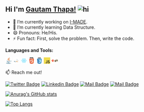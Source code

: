 ## Hi I'm [Gautam Thapa!](https://gautamthapa.com) <img src="https://user-images.githubusercontent.com/1303154/88677602-1635ba80-d120-11ea-84d8-d263ba5fc3c0.gif" width="28px" alt="hi">

- 🔭 I’m currently working on [I-MADE](https://www.i-made.in/).
- 🌱 I’m currently learning Data Structure.
- 😄 Pronouns: He/His.
- ⚡ Fun fact: First, solve the problem. Then, write the code.

**Languages and Tools:**

<code><img height="20" src="https://raw.githubusercontent.com/github/explore/80688e429a7d4ef2fca1e82350fe8e3517d3494d/topics/java/java.png"></code> <code><img height="20" src="https://raw.githubusercontent.com/github/explore/80688e429a7d4ef2fca1e82350fe8e3517d3494d/topics/mysql/mysql.png"></code> <code><img height="20" src="https://raw.githubusercontent.com/github/explore/80688e429a7d4ef2fca1e82350fe8e3517d3494d/topics/react/react.png"></code> <code><img height="20" src="https://raw.githubusercontent.com/github/explore/80688e429a7d4ef2fca1e82350fe8e3517d3494d/topics/html/html.png"></code> <code><img height="20" src="https://raw.githubusercontent.com/github/explore/80688e429a7d4ef2fca1e82350fe8e3517d3494d/topics/css/css.png"></code> <code><img height="20" src="https://raw.githubusercontent.com/github/explore/80688e429a7d4ef2fca1e82350fe8e3517d3494d/topics/javascript/javascript.png"></code> <code><img height="20" src="https://raw.githubusercontent.com/github/explore/80688e429a7d4ef2fca1e82350fe8e3517d3494d/topics/git/git.png"></code>

:mailbox: Reach me out!

[![Twitter Badge](https://img.shields.io/badge/-@gautamthapaoffl-1ca0f1?style=flat&labelColor=1ca0f1&logo=twitter&logoColor=white&link=https://twitter.com/gautamthapaoffl)](https://twitter.com/gautamthapaoffl) [![Linkedin Badge](https://img.shields.io/badge/-gautamthapa-0e76a8?style=flat&labelColor=0e76a8&logo=linkedin&logoColor=white)](https://www.linkedin.com/in/gautamthapa/) [![Mail Badge](https://img.shields.io/badge/-@gautamthapaoffl-e84393?style=flat&labelColor=e84393&logo=instagram&logoColor=white)](https://instagram.com/gautamthapaoffl) [![Mail Badge](https://img.shields.io/badge/-gautam.thapa22-c0392b?style=flat&labelColor=c0392b&logo=gmail&logoColor=white)](mailto:gautam.thapa22@gmail.com)


[![Anurag's GitHub stats](https://github-readme-stats.vercel.app/api?username=gautamthapa&count_private=trues&show_icons=true)](https://github.com/anuraghazra/github-readme-stats)

[![Top Langs](https://github-readme-stats.vercel.app/api/top-langs/?username=gautamthapa&layout=compact)](https://github.com/anuraghazra/github-readme-stats)
